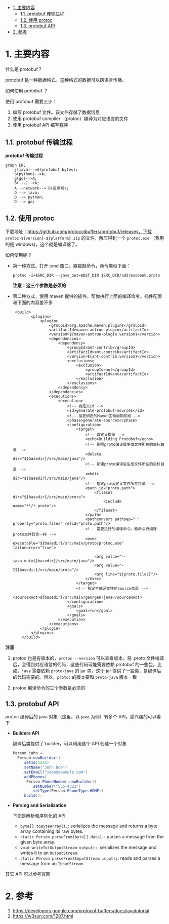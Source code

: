 
<!-- TOC -->

- [1. 主要内容](#1-%E4%B8%BB%E8%A6%81%E5%86%85%E5%AE%B9)
    - [1.1. protobuf 传输过程](#11-protobuf-%E4%BC%A0%E8%BE%93%E8%BF%87%E7%A8%8B)
    - [1.2. 使用 protoc](#12-%E4%BD%BF%E7%94%A8-protoc)
    - [1.3. protobuf API](#13-protobuf-api)
- [2. 参考](#2-%E5%8F%82%E8%80%83)

<!-- /TOC -->

# 1. 主要内容

什么是 protobuf？

protobuf 是一种数据格式。这种格式的数据可以跨语言传播。

如何使用 protobuf ？

使用 protobuf 需要三步：

1. 编写 protobuf 文件。该文件存储了数据信息
2. 使用 protobuf compiler （protoc）编译为对应语言的文件
3. 使用 protobuf API 编写程序



## 1.1. protobuf 传输过程



**protobuf 传输过程** 



```mermaid
graph LR;
    j(java)-->A(protobuf bytes);
    p(python)-->A;
    g(go)-->A;
    B(...)-->A;
    A --network--> D(反序列);
    D --> java;
    D --> python;
    D --> go;
```





## 1.2. 使用 protoc

下载地址：https://github.com/protocolbuffers/protobuf/releases，下载 `protoc-${version}-${platform}.zip` 的文件，解压得到一个 `protoc.exe` （我用的是 windows)，这个就是编译器了。

如何使用呢？

- 第一种方式。打开 cmd 窗口，直接敲命令，命令类似下面：

  ```
  protoc -I=$SRC_DIR --java_out=$DST_DIR $SRC_DIR/addressbook.proto
  ```

  **注意：这三个参数是必须的**

- 第二种方式，使用 maven 提供的插件，帮你执行上面的编译命令。插件配置和下面的内容差不多

  ```
   <build>
          <plugins>
              <plugin>
                  <groupId>org.apache.maven.plugins</groupId>
                  <artifactId>maven-antrun-plugin</artifactId>
                  <version>${maven-antrun-plugin.version}</version>
                  <dependencies>
                      <dependency>
                          <groupId>ant-contrib</groupId>
                          <artifactId>ant-contrib</artifactId>
                          <version>${ant-contrib.version}</version>
                          <exclusions>
                              <exclusion>
                                  <groupId>ant</groupId>
                                  <artifactId>ant</artifactId>
                              </exclusion>
                          </exclusions>
                      </dependency>
                  </dependencies>
                  <executions>
                      <execution>
                          <!-- 自定义id -->
                          <id>generate-protobuf-sources</id>
                          <!-- 指定绑定的Maven生命周期阶段 -->
                          <phase>generate-sources</phase>
                          <configuration>
                              <target>
                                  <!-- 自定义提示 -->
                                  <echo>Building Protobuf</echo>
                                  <!-- 删除proto编译后生成文件所在的目标目录 -->
                                  <delete dir="${basedir}/src/main/java"/>
                                  <!-- 新建proto编译后生成文件所在的目标目录 -->
                                  <mkdir dir="${basedir}/src/main/java"/>
                                  <!-- 指定proto定义文件所在目录 -->
                                  <path id="proto.path">
                                      <fileset dir="${basedir}/src/main/proto">
                                          <include name="**/*.proto"/>
                                      </fileset>
                                  </path>
                                  <pathconvert pathsep=" " property="proto.files" refid="proto.path"/>
                                  <!-- 需要执行的编译命令，和命令行编译proto文件其实一样 -->
                                  <exec executable="${basedir}/src/main/proto/protoc.exe" failonerror="true">

                                      <arg value="--java_out=${basedir}/src/main/java"/>
                                      <arg value="-I${basedir}/src/main/proto"/>
                                      <arg line="${proto.files}"/>
                                  </exec>
                              </target>
                              <!-- 指定生成源文件的source目录 -->
                              <sourceRoot>${basedir}/src/main/gen/gen-java</sourceRoot>
                          </configuration>
                          <goals>
                              <goal>run</goal>
                          </goals>
                      </execution>
                  </executions>
              </plugin>
          </plugins>
      </build>
  ```



**注意**

1. protoc 也是有版本的，`protoc --version` 可以查看版本。将 .proto 文件编译后，会得到对应语言的代码，这些代码可能需要依赖 protobuf 的一些包。比如，`java` 需要依赖 `proto-java` 的 jar 包，这个 jar 提供了一些类，是编译后的代码需要的。所以，`protoc` 的版本要和 `proto-java` 版本一致

2. protoc 编译命令的三个参数是必须的

   



## 1.3. protobuf API



protoc 编译后的 java 对象（这里，以 java 为例）有多个 API。感兴趣的可以看下



- **Builders API**

  编译后类提供了 builder，可以利用这个 API 创建一个对象

  ```java
  Person john =
    Person.newBuilder()
      .setId(1234)
      .setName("John Doe")
      .setEmail("jdoe@example.com")
      .addPhones(
        Person.PhoneNumber.newBuilder()
          .setNumber("555-4321")
          .setType(Person.PhoneType.HOME))
      .build();
  ```

  

- **Parsing and Serialization**

  下面是解析和序列化的 API

  - `byte[] toByteArray();`: serializes the message and returns a byte array containing its raw bytes.
  - `static Person parseFrom(byte[] data);`: parses a message from the given byte array.
  - `void writeTo(OutputStream output);`: serializes the message and writes it to an `OutputStream`.
  - `static Person parseFrom(InputStream input);`: reads and parses a message from an `InputStream`.



其它 API 可以参考官网



# 2. 参考



1. https://developers.google.com/protocol-buffers/docs/javatutorial
2. https://w3sun.com/1287.html

